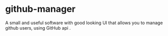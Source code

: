 # github-manager
A small and useful software with good looking UI that allows you to manage github users, using GitHub api .
